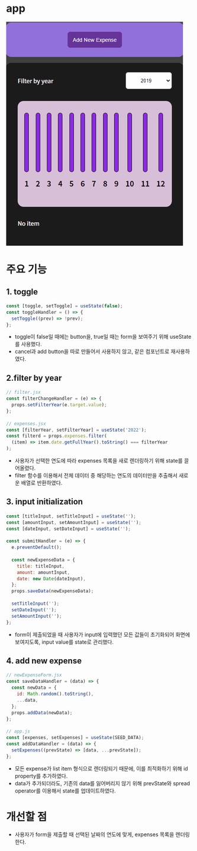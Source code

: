 # app

![budget tracker](images/app.gif)

# 주요 기능

## 1. toggle

```js
const [toggle, setToggle] = useState(false);
const toggleHandler = () => {
  setToggle((prev) => !prev);
};
```

- toggle이 false일 때에는 button을, true일 때는 form을 보여주기 위해 useState를 사용했다.
- cancel과 add button을 따로 만들어서 사용하지 않고, 같은 컴포넌트로 재사용하였다.

## 2.filter by year

```js
// filter.jsx
const filterChangeHandler = (e) => {
  props.setFilterYear(e.target.value);
};

// expenses.jsx
const [filterYear, setFilterYear] = useState('2022');
const filterd = props.expenses.filter(
  (item) => item.date.getFullYear().toString() === filterYear
);
```

- 사용자가 선택한 연도에 따라 expenses 목록을 새로 렌더링하기 위해 state를 끌어올렸다.
- filter 함수를 이용해서 전체 데이터 중 해당하는 연도의 데이터만을 추출해서 새로운 배열로 반환하였다.

## 3. input initialization

```js
const [titleInput, setTitleInput] = useState('');
const [amountInput, setAmountInput] = useState('');
const [dateInput, setDateInput] = useState('');

const submitHandler = (e) => {
  e.preventDefault();

  const newExpenseData = {
    title: titleInput,
    amount: amountInput,
    date: new Date(dateInput),
  };
  props.saveData(newExpenseData);

  setTitleInput('');
  setDateInput('');
  setAmountInput('');
};
```

- form이 제출되었을 때 사용자가 input에 입력했던 모든 값들이 초기화되어 화면에 보여지도록, input value를 state로 관리했다.

## 4. add new expense

```js
// newExpenseForm.jsx
const saveDataHandler = (data) => {
  const newData = {
    id: Math.random().toString(),
    ...data,
  };
  props.addData(newData);
};

// app.js
const [expenses, setExpenses] = useState(SEED_DATA);
const addDataHandler = (data) => {
  setExpenses((prevState) => [data, ...prevState]);
};
```

- 모든 expense가 list item 형식으로 렌더링되기 때문에, 이를 최적화하기 위해 id property를 추가하였다.
- data가 추가되더라도, 기존의 data를 잃어버리지 않기 위해 prevState와 spread operator를 이용해서 state를 업데이트하였다.

# 개선할 점

- 사용자가 form을 제출할 때 선택된 날짜의 연도에 맞게, expenses 목록을 렌더링한다.
